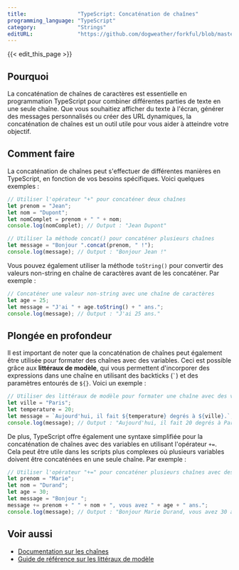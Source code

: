 ```yaml
---
title:                "TypeScript: Concaténation de chaînes"
programming_language: "TypeScript"
category:             "Strings"
editURL:              "https://github.com/dogweather/forkful/blob/master/content/fr/typescript/concatenating-strings.md"
---
```


{{< edit_this_page >}}

## Pourquoi

La concaténation de chaînes de caractères est essentielle en programmation TypeScript pour combiner différentes parties de texte en une seule chaîne. Que vous souhaitiez afficher du texte à l'écran, générer des messages personnalisés ou créer des URL dynamiques, la concaténation de chaînes est un outil utile pour vous aider à atteindre votre objectif.

## Comment faire

La concaténation de chaînes peut s'effectuer de différentes manières en TypeScript, en fonction de vos besoins spécifiques. Voici quelques exemples :

```TypeScript
// Utiliser l'opérateur "+" pour concaténer deux chaînes
let prenom = "Jean";
let nom = "Dupont";
let nomComplet = prenom + " " + nom;
console.log(nomComplet); // Output : "Jean Dupont"

// Utiliser la méthode concat() pour concaténer plusieurs chaînes
let message = "Bonjour ".concat(prenom, " !");
console.log(message); // Output : "Bonjour Jean !"
```

Vous pouvez également utiliser la méthode `toString()` pour convertir des valeurs non-string en chaîne de caractères avant de les concaténer. Par exemple :

```TypeScript
// Concaténer une valeur non-string avec une chaîne de caractères
let age = 25;
let message = "J'ai " + age.toString() + " ans.";
console.log(message); // Output : "J'ai 25 ans."
```

## Plongée en profondeur

Il est important de noter que la concaténation de chaînes peut également être utilisée pour formater des chaînes avec des variables. Ceci est possible grâce aux **littéraux de modèle**, qui vous permettent d'incorporer des expressions dans une chaîne en utilisant des backticks (`` ` ``) et des paramètres entourés de `${}`. Voici un exemple :

```TypeScript
// Utiliser des littéraux de modèle pour formater une chaîne avec des variables
let ville = "Paris";
let temperature = 20;
let message = `Aujourd'hui, il fait ${temperature} degrés à ${ville}.`;
console.log(message); // Output : "Aujourd'hui, il fait 20 degrés à Paris."
```

De plus, TypeScript offre également une syntaxe simplifiée pour la concaténation de chaînes avec des variables en utilisant l'opérateur `+=`. Cela peut être utile dans les scripts plus complexes où plusieurs variables doivent être concaténées en une seule chaîne. Par exemple :

```TypeScript
// Utiliser l'opérateur "+=" pour concaténer plusieurs chaînes avec des variables
let prenom = "Marie";
let nom = "Durand";
let age = 30;
let message = "Bonjour ";
message += prenom + " " + nom + ", vous avez " + age + " ans.";
console.log(message); // Output : "Bonjour Marie Durand, vous avez 30 ans."
```

## Voir aussi

- [Documentation sur les chaînes](https://www.typescriptlang.org/docs/handbook/basic-types.html#string)
- [Guide de référence sur les littéraux de modèle](https://www.typescriptlang.org/docs/handbook/2/template-literal-types.html)